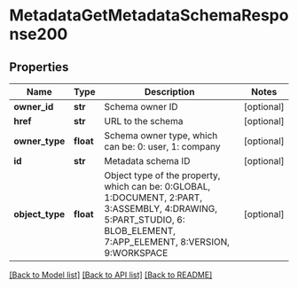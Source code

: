 # MetadataGetMetadataSchemaResponse200

## Properties
Name | Type | Description | Notes
------------ | ------------- | ------------- | -------------
**owner_id** | **str** | Schema owner ID | [optional] 
**href** | **str** | URL to the schema | [optional] 
**owner_type** | **float** | Schema owner type, which can be: 0: user, 1: company | [optional] 
**id** | **str** | Metadata schema ID | [optional] 
**object_type** | **float** | Object type of the property, which can be: 0:GLOBAL, 1:DOCUMENT,             2:PART, 3:ASSEMBLY, 4:DRAWING, 5:PART_STUDIO, 6: BLOB_ELEMENT, 7:APP_ELEMENT, 8:VERSION, 9:WORKSPACE | [optional] 

[[Back to Model list]](../README.md#documentation-for-models) [[Back to API list]](../README.md#documentation-for-api-endpoints) [[Back to README]](../README.md)


